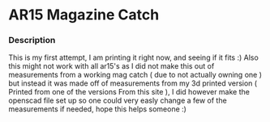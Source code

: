 # AR15 Magazine Catch

### Description 
This is my first attempt, I am printing it right now, and seeing if it fits :) Also this might not work with all ar15's as I did not make this out of measurements from a working mag catch ( due to not actually owning one ) but instead it was made off of measurements from my 3d printed version ( Printed from one of the versions From this site ), I did however make the openscad file set up so one could very easly change a few of the measurements if needed, hope this helps someone :) 
